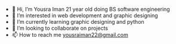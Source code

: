 - 👋 Hi, I’m Yousra Iman 21 year old doing BS software engineering
- 👀 I’m interested in web development and graphic designing
- 🌱 I’m currently learning graphic designing and python
- 💞️ I’m looking to collaborate on projects
- 📫 How to reach me yousraiman22@gmail.com

<!---
yousra22333/yousra22333 is a ✨ special ✨ repository because its `README.md` (this file) appears on your GitHub profile.
You can click the Preview link to take a look at your changes.
--->
